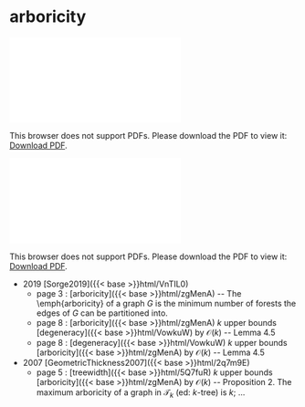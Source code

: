 # arboricity




<object data="../local_zgMenA.pdf" type="application/pdf" width="100%" height="480px"><embed src="../local_zgMenA.pdf"><p>This browser does not support PDFs. Please download the PDF to view it: <a href="../local_zgMenA.pdf">Download PDF</a>.</p></embed></object>


<object data="../inclusions_zgMenA.pdf" type="application/pdf" width="100%" height="480px"><embed src="../inclusions_zgMenA.pdf"><p>This browser does not support PDFs. Please download the PDF to view it: <a href="../inclusions_zgMenA.pdf">Download PDF</a>.</p></embed></object>

* 2019 [Sorge2019]({{< base >}}html/VnTIL0)
    * page 3 : [arboricity]({{< base >}}html/zgMenA) -- The \emph{arboricity} of a graph $G$ is the minimum number of forests the edges of $G$ can be partitioned into.
    * page 8 : [arboricity]({{< base >}}html/zgMenA) $k$ upper bounds [degeneracy]({{< base >}}html/VowkuW) by $\mathcal O(k)$ -- Lemma 4.5
    * page 8 : [degeneracy]({{< base >}}html/VowkuW) $k$ upper bounds [arboricity]({{< base >}}html/zgMenA) by $\mathcal O(k)$ -- Lemma 4.5
* 2007 [GeometricThickness2007]({{< base >}}html/2q7m9E)
    * page 5 : [treewidth]({{< base >}}html/5Q7fuR) $k$ upper bounds [arboricity]({{< base >}}html/zgMenA) by $\mathcal O(k)$ -- Proposition 2. The maximum arboricity of a graph in $\mathcal T_k$ (ed: $k$-tree) is $k$; ...